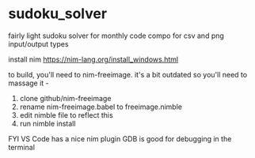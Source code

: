 # sudoku_solver
fairly light sudoku solver for monthly code compo for csv and png input/output types

install nim
https://nim-lang.org/install_windows.html

to build, you'll need to nim-freeimage. 
it's a bit outdated so you'll need to massage it -

1. clone github/nim-freeimage
2. rename nim-freeimage.babel to freeimage.nimble
3. edit nimble file to reflect this
4. run nimble install

FYI
VS Code has a nice nim plugin
GDB is good for debugging in the terminal